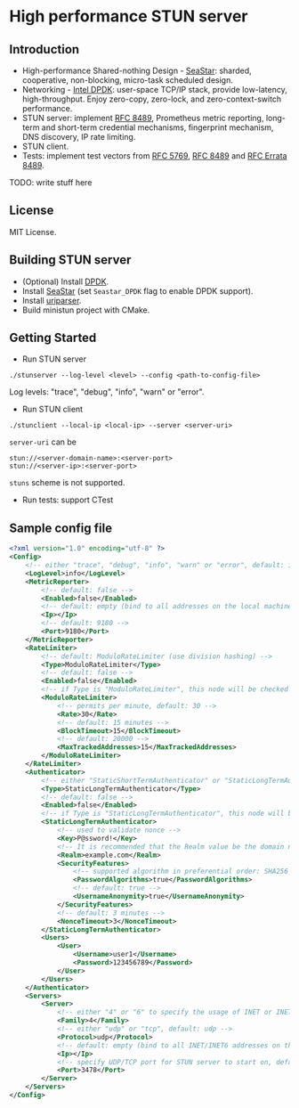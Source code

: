 # High performance STUN server

## Introduction

- High-performance Shared-nothing Design - [SeaStar](http://seastar.io/): sharded, cooperative, non-blocking, micro-task scheduled design.
- Networking - [Intel DPDK](https://www.dpdk.org/): user-space TCP/IP stack, provide low-latency, high-throughput. Enjoy zero-copy, zero-lock, and zero-context-switch performance.
- STUN server: implement [RFC 8489](https://datatracker.ietf.org/doc/html/rfc8489), Prometheus metric reporting, long-term and short-term credential mechanisms, fingerprint mechanism, DNS discovery, IP rate limiting.
- STUN client.
- Tests: implement test vectors from [RFC 5769](https://datatracker.ietf.org/doc/html/rfc5769), [RFC 8489](https://datatracker.ietf.org/doc/html/rfc8489#appendix-B) and [RFC Errata 8489](https://www.rfc-editor.org/errata/rfc8489).

TODO: write stuff here

## License

MIT License.

## Building STUN server

- (Optional) Install [DPDK](https://doc.dpdk.org/guides/linux_gsg/build_dpdk.html).
- Install [SeaStar](https://github.com/scylladb/seastar#building-seastar) (set `Seastar_DPDK` flag to enable DPDK support).
- Install [uriparser](https://uriparser.github.io/).
- Build ministun project with CMake.

## Getting Started

- Run STUN server

```
./stunserver --log-level <level> --config <path-to-config-file>
```

Log levels: "trace", "debug", "info", "warn" or "error".

- Run STUN client

```
./stunclient --local-ip <local-ip> --server <server-uri>
```

`server-uri` can be

    stun://<server-domain-name>:<server-port>
    stun://<server-ip>:<server-port>

`stuns` scheme is not supported.

- Run tests: support CTest

## Sample config file

```xml
<?xml version="1.0" encoding="utf-8" ?>
<Config>
    <!-- either "trace", "debug", "info", "warn" or "error", default: info -->
    <LogLevel>info</LogLevel>
    <MetricReporter>
        <!-- default: false -->
        <Enabled>false</Enabled>
        <!-- default: empty (bind to all addresses on the local machine) -->
        <Ip></Ip>
        <!-- default: 9180 -->
        <Port>9180</Port>
    </MetricReporter>
    <RateLimiter>
        <!-- default: ModuloRateLimiter (use division hashing) -->
        <Type>ModuloRateLimiter</Type>
        <!-- default: false -->
        <Enabled>false</Enabled>
        <!-- if Type is "ModuloRateLimiter", this node will be checked -->
        <ModuloRateLimiter>
            <!-- permits per minute, default: 30 -->
            <Rate>30</Rate>
            <!-- default: 15 minutes -->
            <BlockTimeout>15</BlockTimeout>
            <!-- default: 20000 -->
            <MaxTrackedAddresses>15</MaxTrackedAddresses>
        </ModuloRateLimiter>
    </RateLimiter>
    <Authenticator>
        <!-- either "StaticShortTermAuthenticator" or "StaticLongTermAuthenticator", default: StaticShortTermAuthenticator -->
        <Type>StaticLongTermAuthenticator</Type>
        <!-- default: false -->
        <Enabled>false</Enabled>
        <!-- if Type is "StaticLongTermAuthenticator", this node will be checked -->
        <StaticLongTermAuthenticator>
            <!-- used to validate nonce -->
            <Key>P@ssword!</Key>
            <!-- It is recommended that the Realm value be the domain name of the provider of the STUN server -->
            <Realm>example.com</Realm>
            <SecurityFeatures>
                <!-- supported algorithm in preferential order: SHA256 -> MD5, default: true -->
                <PasswordAlgorithms>true</PasswordAlgorithms>
                <!-- default: true -->
                <UsernameAnonymity>true</UsernameAnonymity>
            </SecurityFeatures>
            <!-- default: 3 minutes -->
            <NonceTimeout>3</NonceTimeout>
        </StaticLongTermAuthenticator>
        <Users>
            <User>
                <Username>user1</Username>
                <Password>123456789</Password>
            </User>
        </Users>
    </Authenticator>
    <Servers>
        <Server>
            <!-- either "4" or "6" to specify the usage of INET or INET6, default: 4 -->
            <Family>4</Family>
            <!-- either "udp" or "tcp", default: udp -->
            <Protocol>udp</Protocol>
            <!-- default: empty (bind to all INET/INET6 addresses on the local machine) -->
            <Ip></Ip>
            <!-- specify UDP/TCP port for STUN server to start on, default: 3478 -->
            <Port>3478</Port>
        </Server>
    </Servers>
</Config>
```
